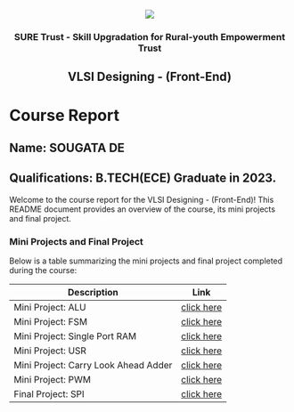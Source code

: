 <!-- PROJECT LOGO -->
<br />

<div align="center">
   <img src='https://user-images.githubusercontent.com/73131499/166115643-d3187f47-d38f-41b2-ae42-5ecbbc60de14.png' />


<h3 align="center">SURE Trust - Skill Upgradation for Rural-youth Empowerment Trust</h3>
  <h2> VLSI Designing - (Front-End) </h2>
</div>

# Course Report

## Name: SOUGATA DE

## Qualifications: B.TECH(ECE) Graduate in 2023.

Welcome to the course report for the VLSI Designing - (Front-End)! This README document provides an overview of the course, its mini projects and final project.

### Mini Projects and Final Project

Below is a table summarizing the mini projects and final project completed during the course:

| Description                               | Link                                    |
|-------------------------------------------|-----------------------------------------|
| Mini Project: ALU    | [click here](https://github.com/sure-trust/G9_VLSI/tree/main/Mini%20Projects/SOUGATA/ALU)                      |
| Mini Project: FSM    | [click here](https://github.com/sure-trust/G9_VLSI/tree/main/Mini%20Projects/SOUGATA/FSM)                      |
| Mini Project: Single Port RAM    | [click here](https://github.com/sure-trust/G9_VLSI/tree/main/Mini%20Projects/SOUGATA/RAM_single_port)                      |
| Mini Project: USR    | [click here](https://github.com/sure-trust/G9_VLSI/tree/main/Mini%20Projects/SOUGATA/USR)                      |
| Mini Project: Carry Look Ahead Adder    | [click here](https://github.com/sure-trust/G9_VLSI/tree/main/Mini%20Projects/SOUGATA/carry_look_ahead_adder)                      |
| Mini Project: PWM    | [click here](https://github.com/sure-trust/G9_VLSI/tree/main/Mini%20Projects/SOUGATA/pwm_final)                      |
| Final Project: SPI    | [click here](https://github.com/sure-trust/G9_VLSI/tree/main/Final%20Capstone%20Project/SOUGATA/SPI)                        |
